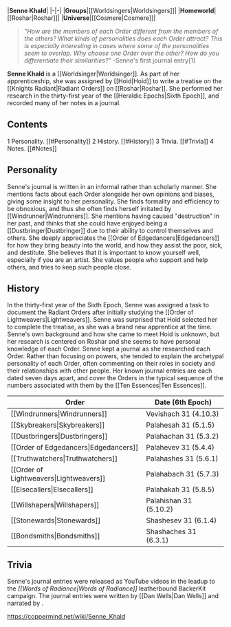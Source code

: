 |**Senne Khald**|
|-|-|
|**Groups**|[[Worldsingers\|Worldsingers]]|
|**Homeworld**|[[Roshar\|Roshar]]|
|**Universe**|[[Cosmere\|Cosmere]]|

>“*How are the members of each Order different from the members of the others? What kinds of personalities does each Order attract? This is especially interesting in cases where some of the personalities seem to overlap. Why choose one Order over the other? How do you differentiate their similarities?*”
\-Senne's first journal entry[1]


**Senne Khald** is a [[Worldsinger\|Worldsinger]]. As part of her apprenticeship, she was assigned by [[Hoid\|Hoid]] to write a treatise on the [[Knights Radiant\|Radiant Orders]] on [[Roshar\|Roshar]]. She performed her research in the thirty-first year of the [[Heraldic Epochs\|Sixth Epoch]], and recorded many of her notes in a journal.

## Contents

1 Personality. [[#Personality]] 
2 History. [[#History]] 
3 Trivia. [[#Trivia]] 
4 Notes. [[#Notes]] 


## Personality
Senne's journal is written in an informal rather than scholarly manner. She mentions facts about each Order alongside her own opinions and biases, giving some insight to her personality.
She finds formality and efficiency to be obnoxious, and thus she often finds herself irritated by [[Windrunner\|Windrunners]]. She mentions having caused "destruction" in her past, and thinks that she could have enjoyed being a [[Dustbringer\|Dustbringer]] due to their ability to control themselves and others. She deeply appreciates the [[Order of Edgedancers\|Edgedancers]] for how they bring beauty into the world, and how they assist the poor, sick, and destitute. She believes that it is important to know yourself well, especially if you are an artist. She values people who support and help others, and tries to keep such people close.

## History
In the thirty-first year of the Sixth Epoch, Senne was assigned a task to document the Radiant Orders after initially studying the [[Order of Lightweavers\|Lightweavers]]. Senne was surprised that Hoid selected her to complete the treatise, as she was a brand new apprentice at the time. Senne's own background and how she came to meet Hoid is unknown, but her research is centered on Roshar and she seems to have personal knowledge of each Order.
Senne kept a journal as she researched each Order. Rather than focusing on powers, she tended to explain the archetypal personality of each Order, often commenting on their roles in society and their relationships with other people. Her known journal entries are each dated seven days apart, and cover the Orders in the typical sequence of the numbers associated with them by the [[Ten Essences\|Ten Essences]].

|**Order**|**Date (6th Epoch)**|
|-|-|
|[[Windrunners\|Windrunners]]|Vevishach 31 (4.10.3)|
|[[Skybreakers\|Skybreakers]]|Palahesah 31 (5.1.5)|
|[[Dustbringers\|Dustbringers]]|Palahachan 31 (5.3.2)|
|[[Order of Edgedancers\|Edgedancers]]|Palahevev 31 (5.4.4)|
|[[Truthwatchers\|Truthwatchers]]|Palahashes 31 (5.6.1)|
|[[Order of Lightweavers\|Lightweavers]]|Palahabach 31 (5.7.3)|
|[[Elsecallers\|Elsecallers]]|Palahakah 31 (5.8.5)|
|[[Willshapers\|Willshapers]]|Palahishan 31 (5.10.2)|
|[[Stonewards\|Stonewards]]|Shashesev 31 (6.1.4)|
|[[Bondsmiths\|Bondsmiths]]|Shashaches 31 (6.3.1)|

## Trivia
Senne's journal entries were released as YouTube videos in the leadup to the *[[Words of Radiance\|Words of Radiance]]* leatherbound BackerKit campaign. The journal entries were written by [[Dan Wells\|Dan Wells]] and narrated by .


https://coppermind.net/wiki/Senne_Khald